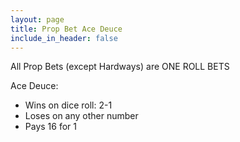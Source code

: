 ```yaml
---
layout: page
title: Prop Bet Ace Deuce
include_in_header: false
---
```

All Prop Bets (except Hardways) are ONE ROLL BETS

Ace Deuce:

- Wins on dice roll: 2-1
- Loses on any other number
- Pays 16 for 1
